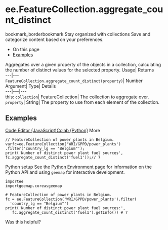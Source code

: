  
#  ee.FeatureCollection.aggregate_count_distinct
bookmark_borderbookmark Stay organized with collections  Save and categorize content based on your preferences.
  * On this page
  * [Examples](https://developers.google.com/earth-engine/apidocs/ee-featurecollection-aggregate_count_distinct#examples)


Aggregates over a given property of the objects in a collection, calculating the number of distinct values for the selected property. 
Usage| Returns  
---|---  
`FeatureCollection.aggregate_count_distinct(property)`| Number  
Argument| Type| Details  
---|---|---  
this: `collection`| FeatureCollection| The collection to aggregate over.  
`property`| String| The property to use from each element of the collection.  
## Examples
[Code Editor (JavaScript)](https://developers.google.com/earth-engine/apidocs/ee-featurecollection-aggregate_count_distinct#code-editor-javascript-sample)[Colab (Python)](https://developers.google.com/earth-engine/apidocs/ee-featurecollection-aggregate_count_distinct#colab-python-sample) More
```
// FeatureCollection of power plants in Belgium.
varfc=ee.FeatureCollection('WRI/GPPD/power_plants')
.filter('country_lg == "Belgium"');
print('Number of distinct power plant fuel sources',
fc.aggregate_count_distinct('fuel1'));// 7
```
Python setup
See the [ Python Environment](https://developers.google.com/earth-engine/guides/python_install) page for information on the Python API and using `geemap` for interactive development.
```
importee
importgeemap.coreasgeemap
```
```
# FeatureCollection of power plants in Belgium.
fc = ee.FeatureCollection('WRI/GPPD/power_plants').filter(
  'country_lg == "Belgium"')
print('Number of distinct power plant fuel sources:',
   fc.aggregate_count_distinct('fuel1').getInfo()) # 7
```

Was this helpful?
